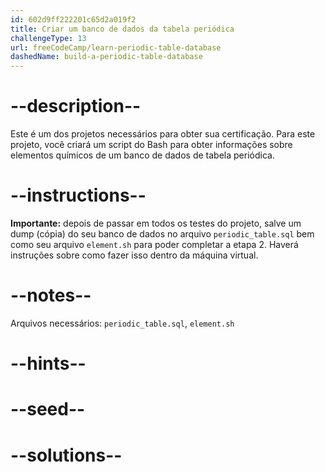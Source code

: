 ```yaml
---
id: 602d9ff222201c65d2a019f2
title: Criar um banco de dados da tabela periódica
challengeType: 13
url: freeCodeCamp/learn-periodic-table-database
dashedName: build-a-periodic-table-database
---
```


# --description--

Este é um dos projetos necessários para obter sua certificação. Para este projeto, você criará um script do Bash para obter informações sobre elementos químicos de um banco de dados de tabela periódica.

# --instructions--

**Importante:** depois de passar em todos os testes do projeto, salve um dump (cópia) do seu banco de dados no arquivo `periodic_table.sql` bem como seu arquivo `element.sh` para poder completar a etapa 2. Haverá instruções sobre como fazer isso dentro da máquina virtual.

# --notes--

Arquivos necessários: `periodic_table.sql`, `element.sh`

# --hints--

# --seed--

# --solutions--
